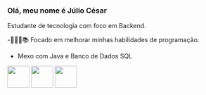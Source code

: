 ### Olá, meu nome é Júlio César
Estudante de tecnologia com foco em Backend.

-👨🏻‍💻📚 Focado em melhorar minhas habilidades de programação.
- Mexo com Java e Banco de Dados SQL

<div>
 <img width= "50" height= "50" src="https://img.icons8.com/?size=100&id=UFXRpPFebwa2&format=png&color=000000" />
 <img width= "50" height= "50" src="https://img.icons8.com/?size=100&id=13679&format=png&color=000000" />
 <img width= "50" height= "50" src="https://img.icons8.com/?size=100&id=13441&format=png&color=000000" />        
</div>

          
